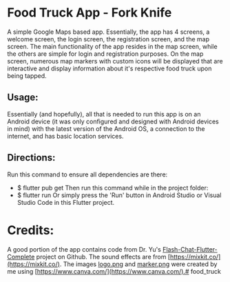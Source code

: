 # Food Truck App - Fork Knife

A simple Google Maps based app. Essentially, the app has 4 screens, a welcome screen,
the login screen, the registration screen, and the map screen.
The main functionality of the app resides in the map screen, while the others are simple
for login and registration purposes. On the map screen, numerous map markers with custom icons
will be displayed that are interactive and display information about it's respective food truck
upon being tapped.

## Usage:
Essentially (and hopefully), all that is needed to run this app is on an Android device (it was only 
configured and designed with Android devices in mind) with the latest version of the Android OS, a
connection to the internet, and has basic location services.
## Directions:
Run this command to ensure all dependencies are there:
- $ flutter pub get
Then run this command while in the project folder:
- $ flutter run
Or simply press the 'Run' button in Android Studio or Visual Studio Code in this Flutter project.


# Credits:
A good portion of the app contains code from Dr. Yu's 
[Flash-Chat-Flutter-Complete](https://github.com/londonappbrewery/Flash-Chat-Flutter-Complete)
project on Github.
The sound effects are from [https://mixkit.co/](https://mixkit.co/).
The images [logo.png](images/logo.png) and [marker.png](images/marker.png) were created by me
using [https://www.canva.com/](https://www.canva.com/).# food_truck
